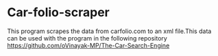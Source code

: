 # Car-folio-scraper

This program scrapes the data from carfolio.com to an xml file.This data can be used with the program in the following repository  https://github.com/oVinayak-MP/The-Car-Search-Engine
